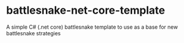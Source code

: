 # battlesnake-net-core-template
A simple C# (.net core) battlesnake template to use as a base for new battlesnake strategies
